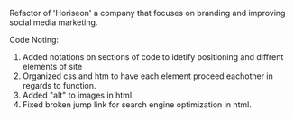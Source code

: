 Refactor of 'Horiseon' a company that focuses on branding and improving social media marketing.

Code Noting: 
1. Added notations on sections of code to idetify positioning and diffrent elements of site 
2. Organized css and htm to have each element proceed eachother in regards to function. 
4. Added "alt" to images in html. 
5. Fixed broken jump link for search engine optimization in html.

